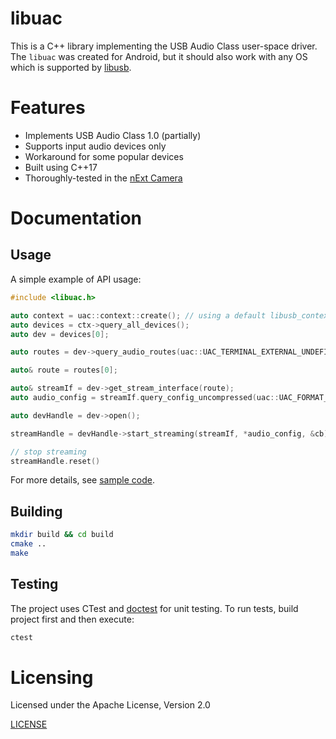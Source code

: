 # libuac

This is a C++ library implementing the USB Audio Class user-space driver.
The `libuac` was created for Android, but it should also work with any OS which is supported by [libusb](https://github.com/libusb/libusb).

# Features

* Implements USB Audio Class 1.0 (partially)
* Supports input audio devices only
* Workaround for some popular devices
* Built using C++17
* Thoroughly-tested in the [nExt Camera](https://play.google.com/store/apps/details?id=pl.nextcamera)

# Documentation

## Usage

A simple example of API usage:

```C++
#include <libuac.h>

auto context = uac::context::create(); // using a default libusb_context
auto devices = ctx->query_all_devices();
auto dev = devices[0];

auto routes = dev->query_audio_routes(uac::UAC_TERMINAL_EXTERNAL_UNDEFINED, uac::UAC_TERMINAL_USB_STREAMING);

auto& route = routes[0];

auto& streamIf = dev->get_stream_interface(route);
auto audio_config = streamIf.query_config_uncompressed(uac::UAC_FORMAT_DATA_PCM, 48000);

auto devHandle = dev->open();

streamHandle = devHandle->start_streaming(streamIf, *audio_config, &cb);

// stop streaming
streamHandle.reset()
```

For more details, see [sample code](./sample/example_sdl.cpp).

## Building



```sh
mkdir build && cd build
cmake ..
make
```

## Testing

The project uses CTest and [doctest](https://github.com/doctest/doctest) for unit testing.
To run tests, build project first and then execute:
```sh
ctest
```

# Licensing

Licensed under the Apache License, Version 2.0

[LICENSE](./LICENSE)
